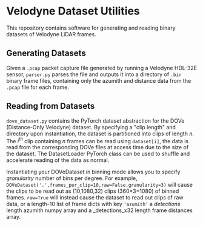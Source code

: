 # Velodyne Dataset Utilities
This repository contains software for generating and reading binary datasets of Velodyne LiDAR frames.
## Generating Datasets
Given a `.pcap` packet capture file generated by running a Velodyne HDL-32E sensor, `parser.py` parses the file and outputs it into a directory of `.bin` binary frame files, containing only the azumith and distance data from the `.pcap` file for each frame.
## Reading from Datasets
`dove_dataset.py` contains the PyTorch dataset abstraction for the DOVe (Distance-Only Velodyne) dataset. By specifying a "clip length" and directory upon instantiation, the dataset is partitioned into clips of length _n_. The _i<sup>th</sup>_ clip containing _n_ frames can be read using `dataset[i]`, the data is read from the corresponding DOVe files at access time due to the size of the dataset. The DatasetLoader PyTorch class can be used to shuffle and accelerate reading of the data as normal.  

Instantiating your DOVeDataset in binning mode allows you to specify _granularity_ number of bins per degree. For example, `DOVeDataset('.',frames_per_clip=10,raw=False,granularity=3)` will cause the clips to be read out as (10,1080,32) clips (360\*3=1080) of binned frames. `raw=True` will instead cause the dataset to read out clips of raw data, or a length-10 list of frame dicts with key `'azumith'` a _detections_ length azumith numpy array and a _detections_x32 length frame distances array.